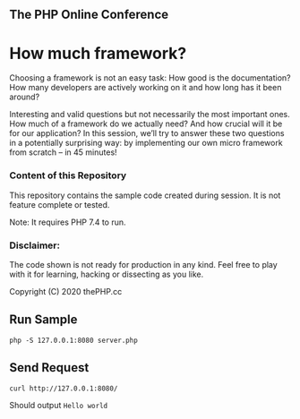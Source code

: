 ## The PHP Online Conference
# How much framework? 

Choosing a framework is not an easy task: How good is the documentation? 
How many developers are actively working on it and how long has it been around?

Interesting and valid questions but not necessarily the most important ones. How
much of a framework do we actually need? And how crucial will it be for our
application? In this session, we’ll try to answer these two questions in a
potentially surprising way: by implementing our own micro framework from scratch
 – in 45 minutes!

### Content of this Repository

This repository contains the sample code created during session. It is not
feature complete or tested.

Note: It requires PHP 7.4 to run.

### Disclaimer:
The code shown is not ready for production in any kind. Feel free to play with it
for learning, hacking or dissecting as you like. 

Copyright (C) 2020 thePHP.cc


## Run Sample


`php -S 127.0.0.1:8080 server.php`


## Send Request

`curl http://127.0.0.1:8080/`

Should output `Hello world`
